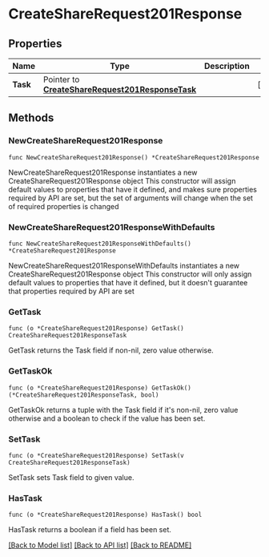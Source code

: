 # CreateShareRequest201Response

## Properties

Name | Type | Description | Notes
------------ | ------------- | ------------- | -------------
**Task** | Pointer to [**CreateShareRequest201ResponseTask**](CreateShareRequest201ResponseTask.md) |  | [optional] 

## Methods

### NewCreateShareRequest201Response

`func NewCreateShareRequest201Response() *CreateShareRequest201Response`

NewCreateShareRequest201Response instantiates a new CreateShareRequest201Response object
This constructor will assign default values to properties that have it defined,
and makes sure properties required by API are set, but the set of arguments
will change when the set of required properties is changed

### NewCreateShareRequest201ResponseWithDefaults

`func NewCreateShareRequest201ResponseWithDefaults() *CreateShareRequest201Response`

NewCreateShareRequest201ResponseWithDefaults instantiates a new CreateShareRequest201Response object
This constructor will only assign default values to properties that have it defined,
but it doesn't guarantee that properties required by API are set

### GetTask

`func (o *CreateShareRequest201Response) GetTask() CreateShareRequest201ResponseTask`

GetTask returns the Task field if non-nil, zero value otherwise.

### GetTaskOk

`func (o *CreateShareRequest201Response) GetTaskOk() (*CreateShareRequest201ResponseTask, bool)`

GetTaskOk returns a tuple with the Task field if it's non-nil, zero value otherwise
and a boolean to check if the value has been set.

### SetTask

`func (o *CreateShareRequest201Response) SetTask(v CreateShareRequest201ResponseTask)`

SetTask sets Task field to given value.

### HasTask

`func (o *CreateShareRequest201Response) HasTask() bool`

HasTask returns a boolean if a field has been set.


[[Back to Model list]](../README.md#documentation-for-models) [[Back to API list]](../README.md#documentation-for-api-endpoints) [[Back to README]](../README.md)


